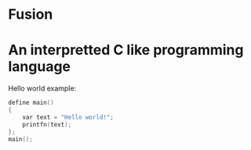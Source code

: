# Fusion

# An interpretted C like programming language


Hello world example:
```C
define main()
{
    var text = "Hello world!";
    printfn(text);
};
main();
```
